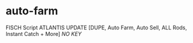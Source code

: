 # auto-farm
FISCH Script ATLANTIS UPDATE [DUPE, Auto Farm, Auto Sell, ALL Rods, Instant Catch + More] *NO KEY*
